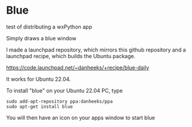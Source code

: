 # Blue
test of distributing a wxPython app

Simply draws a blue window

I made a launchpad repository, which mirrors this github repository and a launchpad recipe, which builds the Ubuntu package.

https://code.launchpad.net/~danheeks/+recipe/blue-daily

It works for Ubuntu 22.04.

To install "blue" on your Ubuntu 22.04 PC, type

```
sudo add-apt-repository ppa:danheeks/ppa
sudo apt-get install blue
```

You will then have an icon on your apps window to start blue

